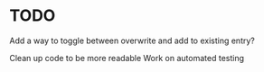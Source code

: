 # TODO

Add a way to toggle between overwrite and add to existing entry?

Clean up code to be more readable
Work on automated testing
